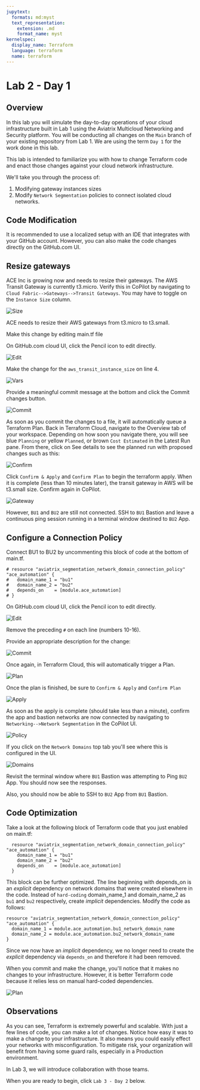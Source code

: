 ```yaml
---
jupytext:
  formats: md:myst
  text_representation:
    extension: .md
    format_name: myst
kernelspec:
  display_name: Terraform
  language: terraform
  name: terraform
---
```


# Lab 2 - Day 1

## Overview

In this lab you will simulate the day-to-day operations of your cloud infrastructure built in Lab 1 using the Aviatrix Multicloud Networking and Security platform. You will be conducting all changes on the `Main` branch of your existing repository from Lab 1. We are using the term `Day 1` for the work done in this lab.

This lab is intended to familiarize you with how to change Terraform code and enact those changes against your cloud network infrastructure.

We'll take you through the process of:

1. Modifying gateway instances sizes
2. Modify `Network Segmentation` policies to connect isolated cloud networks.

## Code Modification

It is recommended to use a localized setup with an IDE that integrates with your GitHub account. However, you can also make the code changes directly on the GitHub.com UI.

## Resize gateways

ACE Inc is growing now and needs to resize their gateways. The AWS Transit Gateway is currently t3.micro. Verify this in CoPilot by navigating to `Cloud Fabric-->Gateways-->Transit Gateways`. You may have to toggle on the `Instance Size` column.

![Size](images/lab2-1-size.png)

ACE needs to resize their AWS gateways from t3.micro to t3.small.

Make this change by editing main.tf file

On GitHub.com cloud UI, click the Pencil icon to edit directly.

![Edit](images/lab2-2-edit.png)

Make the change for the `aws_transit_instance_size` on line 4.

![Vars](images/lab2-3-main.png)

Provide a meaningful commit message at the bottom and click the Commit changes button.

![Commit](images/lab2-4-commit.png)

As soon as you commit the changes to a file, it will automatically queue a Terraform Plan. Back in Terraform Cloud, navigate to the Overview tab of your workspace. Depending on how soon you navigate there, you will see blue `Planning` or yellow `Planned`, or brown `Cost Estimated` in the Latest Run pane. From there, click on See details to see the planned run with proposed changes such as this:

![Confirm](images/lab2-5-confirm.png)

Click `Confirm & Apply` and `Confirm Plan` to begin the terraform apply. When it is complete (less than 10 minutes later), the transit gateway in AWS will be t3.small size. Confirm again in CoPilot.

![Gateway](images/lab2-6-gateway.png)

However, `BU1` and `BU2` are still not connected. SSH to `BU1` Bastion and leave a continuous ping session running in a terminal window destined to `BU2` App.

## Configure a Connection Policy

Connect BU1 to BU2 by uncommenting this block of code at the bottom of main.tf.

```{code-cell} terraform
# resource "aviatrix_segmentation_network_domain_connection_policy" "ace_automation" {
#   domain_name_1 = "bu1"
#   domain_name_2 = "bu2"
#   depends_on    = [module.ace_automation]
# }
```

On GitHub.com cloud UI, click the Pencil icon to edit directly.

![Edit](images/lab2-7-edit.png)

Remove the preceding `#` on each line (numbers 10-16).

Provide an appropriate description for the change:

![Commit](images/lab2-8-commit.png)

Once again, in Terraform Cloud, this will automatically trigger a Plan.

![Plan](images/lab2-9-plan.png)

Once the plan is finished, be sure to `Confirm & Apply` and `Confirm Plan`

![Apply](images/lab2-10-apply.png)

As soon as the apply is complete (should take less than a minute), confirm the app and bastion networks are now connected by navigating to `Networking-->Network Segmentation` in the CoPilot UI.

![Policy](images/lab2-11-policy.png)

If you click on the `Network Domains` top tab you'll see where this is configured in the UI.

![Domains](images/lab2-11-domains.png)

Revisit the terminal window where `BU1` Bastion was attempting to Ping `BU2` App. You should now see the responses.

Also, you should now be able to SSH to `BU2` App from `BU1` Bastion.

## Code Optimization

Take a look at the following block of Terraform code that you just enabled on main.tf:

```{code-cell} terraform
  resource "aviatrix_segmentation_network_domain_connection_policy" "ace_automation" {
    domain_name_1 = "bu1"
    domain_name_2 = "bu2"
    depends_on    = [module.ace_automation]
  }
```

This block can be further optimized. The line beginning with depends_on is an _explicit_ dependency on network domains that were created elsewhere in the code. Instead of `hard-coding` domain_name_1 and domain_name_2 as `bu1` and `bu2` respectively, create _implicit_ dependencies. Modify the code as follows:

```{code-cell} terraform
resource "aviatrix_segmentation_network_domain_connection_policy" "ace_automation" {
  domain_name_1 = module.ace_automation.bu1_network_domain_name
  domain_name_2 = module.ace_automation.bu2_network_domain_name
}
```

Since we now have an _implicit_ dependency, we no longer need to create the _explicit_ dependency via `depends_on` and therefore it had been removed.

When you commit and make the change, you'll notice that it makes no changes to your infrastructure. However, it is better Terraform code because it relies less on manual hard-coded dependencies.

![Plan](images/lab2-12-plan.png)

## Observations

As you can see, Terraform is extremely powerful and scalable. With just a few lines of code, you can make a lot of changes. Notice how easy it was to make a change to your infrastructure. It also means you could easily effect your networks with misconfiguration. To mitigate risk, your organization will benefit from having some guard rails, especially in a Production environment.

In Lab 3, we will introduce collaboration with those teams.

When you are ready to begin, click `Lab 3 - Day 2` below.
